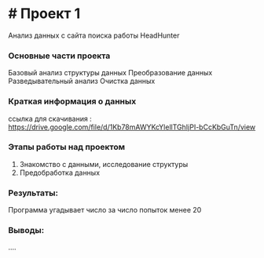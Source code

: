 # # Проект 1
Анализ данных с сайта поиска работы HeadHunter
### Основные части проекта
Базовый анализ структуры данных
Преобразование данных
Разведывательный анализ
Очистка данных
### Краткая информация о данных
ссылка для скачивания :
https://drive.google.com/file/d/1Kb78mAWYKcYlellTGhIjPI-bCcKbGuTn/view
### Этапы работы над проектом
1. Знакомство с данными, исследование структуры
2. Предобработка данных


### Результаты:  
Программа угадывает число за число попыток менее 20

### Выводы:  
....

